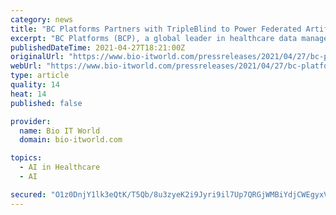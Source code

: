 ```yaml
---
category: news
title: "BC Platforms Partners with TripleBlind to Power Federated Artificial Intelligence (AI) Data Privacy Approaches"
excerpt: "BC Platforms (BCP), a global leader in healthcare data management, analytics and access, announced a new strategic partnership with US-based company TripleBlind to help drive the development of privacy and intellectual property rights (IPR) preserving “federated AI” for its BCRQUEST."
publishedDateTime: 2021-04-27T18:21:00Z
originalUrl: "https://www.bio-itworld.com/pressreleases/2021/04/27/bc-platforms-partners-with-tripleblind-to-power-federated-artificial-intelligence-(ai)-data-privacy-approaches"
webUrl: "https://www.bio-itworld.com/pressreleases/2021/04/27/bc-platforms-partners-with-tripleblind-to-power-federated-artificial-intelligence-(ai)-data-privacy-approaches"
type: article
quality: 14
heat: 14
published: false

provider:
  name: Bio IT World
  domain: bio-itworld.com

topics:
  - AI in Healthcare
  - AI

secured: "O1z0DnjY1lk3eQtK/T5Qb/8u3zyeK2i9Jyri9il7Up7QRGjWMBiYdjCWEgyxV/muejWFV74HoQoVRKGfZVuMGW/J73aduSqlPIli0MDoe9UfYEFsC+lIiC43/i/HpYalZpZ1x7/VXlB3irV7Tc/zPVJk+UyhYoaDuetsDj99RHaPG5AWecHdK7xH4VOncUWNMNIwUIVwDdPTi0lRO1UorM6KCKVybFKzZ2JyJowXlNNLIiddK2wQceCzt/RsOnT/MPt4vR+5VEueIok61DCo0MkIAWLBuRTaquN1AOujniElGGe65VyPjpg1C6LmiMVNVtUdx5CrvAO++sMaxHa0YoiOWpLwhVljtXHn+XY+ges=;RurW7y5ffU0qXPergz2i5g=="
---
```


